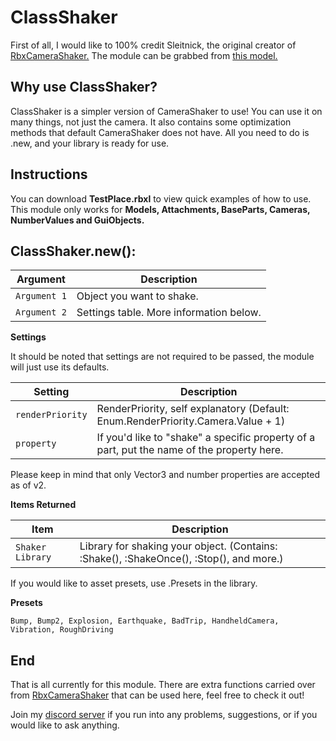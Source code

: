 # ClassShaker

First of all, I would like to 100% credit Sleitnick, the original creator of [RbxCameraShaker.](https://github.com/Sleitnick/RbxCameraShaker/tree/master)
The module can be grabbed from [this model.](https://create.roblox.com/store/asset/78454246632452/ClassShaker)

## Why use ClassShaker?
ClassShaker is a simpler version of CameraShaker to use! You can use it on many things, not just the camera. It also contains some optimization methods that default CameraShaker does not have. All you need to do is .new, and your library is ready for use.

## Instructions
You can download **TestPlace.rbxl** to view quick examples of how to use.
This module only works for **Models, Attachments, BaseParts, Cameras, NumberValues and GuiObjects.**

## ClassShaker.new():

| Argument | Description |
| ------ | ----------- |
| `Argument 1` | Object you want to shake. |
| `Argument 2` | Settings table. More information below. |

**Settings**

It should be noted that settings are not required to be passed, the module will just use its defaults.

| Setting | Description |
| ------ | ----------- |
| `renderPriority` | RenderPriority, self explanatory (Default: Enum.RenderPriority.Camera.Value + 1) |
| `property` | If you'd like to "shake" a specific property of a part, put the name of the property here. |
Please keep in mind that only Vector3 and number properties are accepted as of v2.

**Items Returned**

| Item | Description |
| ------ | ----------- |
| `Shaker Library` | Library for shaking your object. (Contains: :Shake(), :ShakeOnce(), :Stop(), and more.) |
If you would like to asset presets, use .Presets in the library.

**Presets**
```
Bump, Bump2, Explosion, Earthquake, BadTrip, HandheldCamera, Vibration, RoughDriving
```

## End

That is all currently for this module. There are extra functions carried over from [RbxCameraShaker](https://github.com/Sleitnick/RbxCameraShaker/tree/master) that can be used here, feel free to check it out!

Join my [discord server](https://discord.gg/2JdU9x4usT) if you run into any problems, suggestions, or if you would like to ask anything.
